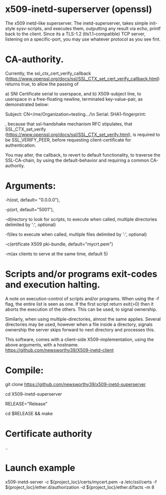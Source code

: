 # x509-inetd-superserver (openssl)

The x509 inetd-like superserver. The inetd-superserver, takes simple init-style sysv-scripts, and executes them, outputting any result via echo, printf back to the client. Since its a TLS-1.2 (tls1.1-compatible) TCP server, listening on a specific-port, you may use whatever protocol as you see fint.

# CA-authority.
Currently, the ssl_ctx_cert_verify_callback  (https://www.openssl.org/docs/ssl/SSL_CTX_set_cert_verify_callback.html) returns true, to allow the passing of

a) SNI Certificate serial to userspace, and b) X509-subject line, to userspace in a free-floating newline, terminated key-value-pair, as demonstrated below:

Subject: CN=/me/Organization=testing.../\n
Serial: <a very long serial>
SHA1-fingerprint: <a long hex-fingerprint>

, because that ssl-handshake mechanism RFC stipulates, that SSL_CTX_set_verify (https://www.openssl.org/docs/ssl/SSL_CTX_set_verify.html), is required to be SSL_VERIFY_PEER, before requesting client-certificate for authentication.

You may alter, the callback, to revert to default functionality, to traverse the SSL-CA-chain, by using the default-behavior and requiring a common CA-authority.

# Arguments:
 -h(ost, default= "0.0.0.0"),
 
 -p(ort, default="5001"),
 
 -d(irectory to look for scripts, to execute when called, multiple directories delimited by ':', optional)
 
 -f(iles to execute when called, multiple files delimited by ':', optional)
 
 -c(ertificate X509 pki-bundle, default="mycrt.pem")  
 
 -m(ax clients to serve at the same time, default 5)
 
# Scripts and/or programs exit-codes and execution halting.
  A note on execution-control of scripts and/or programs. When using the -f flag, the entire list is seen as one. If the first script return exit(>0) then
 it aborts the execution of the others. This can be used, to signal ownership.
 
 Similarly, when using multiple-directories, almost the same applies. Several directories may be used, however when a file inside a directory, signals ownership
 the server skips forward to next directory and processes this.  
   
 This software, comes with a client-side X509-implementation, using the above arguments, with a hostname. 
 https://github.com/newsworthy39/X509-inetd-client

# Compile:
 git clone https://github.com/newsworthy39/x509-inetd-superserver
 
 cd X509-inetd-superserver
 
 RELEASE="Release"
 
 cd $RELEASE && make
 
# Certificate authority
 .. 
 
# Launch example
 
 x509-inetd-server -c ${project_loc}/certs/mycert.pem -a /etc/ssl/certs -f ${project_loc}/ether.d/authorization -d ${project_loc}/ether.d/facts -m 8
 
 
